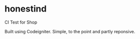honestind
=========

CI Test for Shop

Built using Codeigniter. Simple, to the point and partly reponsive.
